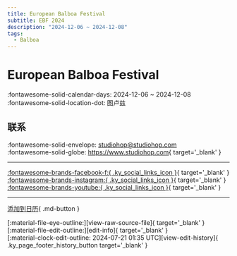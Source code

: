 ```yaml
---
title: European Balboa Festival
subtitle: EBF 2024
description: "2024-12-06 ~ 2024-12-08"
tags:
  - Balboa
---
```


# European Balboa Festival 

:fontawesome-solid-calendar-days: 2024-12-06 ~ 2024-12-08  
:fontawesome-solid-location-dot: 图卢兹  

## 联系

:fontawesome-solid-envelope: <studiohop@studiohop.com>  
:fontawesome-solid-globe: <https://www.studiohop.com>{ target='_blank' }  

---

 [:fontawesome-brands-facebook-f:{ .ky_social_links_icon }](https://www.facebook.com/studiohop){ target='_blank' } [:fontawesome-brands-instagram:{ .ky_social_links_icon }](https://instagram.com/studio_hop_toulouse){ target='_blank' } [:fontawesome-brands-youtube:{ .ky_social_links_icon }](https://youtube.com/@studio-hop){ target='_blank' }

---

[添加到日历](https://swing.news/ics/zh-Hans/2024/fr_FR/european-balboa-festival-2024.ics){ .md-button }

<div class="ky_page_footer" markdown>
<div class="ky_page_footer_trailing" markdown="span">
[:material-file-eye-outline:][view-raw-source-file]{ target='_blank' }
[:material-file-edit-outline:][edit-info]{ target='_blank' }
</div>
<div class="ky_page_footer_leading" markdown="span">
[:material-clock-edit-outline: 2024-07-21 01:35 UTC][view-edit-history]{ .ky_page_footer_history_button target='_blank' }
</div>
</div>

[view-raw-source-file]: https://github.com/swingdance/events/blob/main/2024/fr_FR/european-balboa-festival-2024.json "查看原始源文件"
[edit-info]: https://github.com/swingdance/events/issues/new?assignees=&labels=update+event&projects=&template=03-update_entity.yml&title=%5B2024%2Ffr_FR%5D%20European%20Balboa%20Festival&region=fr_FR&year=2024&id=european-balboa-festival-2024&name=European%20Balboa%20Festival&org_id= "编辑信息"

[view-edit-history]: https://github.com/swingdance/events/commits/main/2024/fr_FR/european-balboa-festival-2024.json "查看编辑历史"
